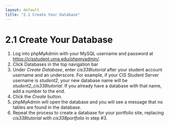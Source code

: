 ```yaml
---
layout: default
title: "2.1 Create Your Database"
---
```


# 2.1 Create Your Database

1. Log into phpMyAdmin with your MySQL username and password at <https://cisstudent.uma.edu/phpmyadmin/>.
2. Click Databases in the top navigation bar
3. Under _Create Database_, enter _cis338tutorial_ after your student account username and an underscore. For example, if your CIS Student Server username is _student2_, your new database name will be _student2_cis338tutorial_. If you already have a database with that name, add a number to the end.
4. Click the _Create_ button.
5. phpMyAdmin will open the database and you will see a message that no tables are found in the database.
6. Repeat the process to create a database for your portfolio site, replacing _cis338tutorial_ with _cis338portfolio_ in step #3.
